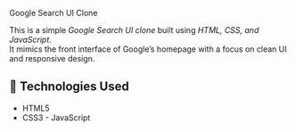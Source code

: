 Google Search UI Clone

This is a simple *Google Search UI clone* built using *HTML, CSS, and JavaScript*.  
It mimics the front interface of Google’s homepage with a focus on clean UI and responsive design.

## 🔧 Technologies Used
- HTML5
- CSS3
- JavaScript
